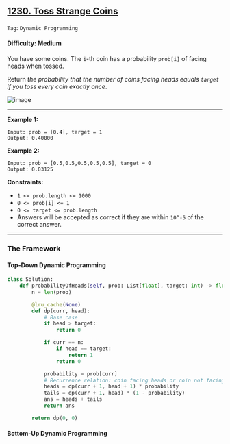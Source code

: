## [1230. Toss Strange Coins](https://leetcode.com/problems/toss-strange-coins/)

```Tag```: ```Dynamic Programming```

#### Difficulty: Medium

You have some coins.  The ```i```-th coin has a probability ```prob[i]``` of facing heads when tossed.

Return _the probability that the number of coins facing heads equals ```target``` if you toss every coin exactly once_.

![image](https://github.com/quananhle/Python/assets/35042430/6e57107e-d7ae-4d3f-99af-bb4f799fdc9d)

---

__Example 1:__
```
Input: prob = [0.4], target = 1
Output: 0.40000
```

__Example 2:__
```
Input: prob = [0.5,0.5,0.5,0.5,0.5], target = 0
Output: 0.03125
```

__Constraints:__

- ```1 <= prob.length <= 1000```
- ```0 <= prob[i] <= 1```
- ```0 <= target <= prob.length```
- Answers will be accepted as correct if they are within ```10^-5``` of the correct answer.

---

### The Framework

#### Top-Down Dynamic Programming

```Python
class Solution:
    def probabilityOfHeads(self, prob: List[float], target: int) -> float:
        n = len(prob)

        @lru_cache(None)
        def dp(curr, head):
            # Base case
            if head > target:
                return 0

            if curr == n:
                if head == target:
                    return 1
                return 0

            probability = prob[curr]
            # Recurrence relation: coin facing heads or coin not facing heads
            heads = dp(curr + 1, head + 1) * probability 
            tails = dp(curr + 1, head) * (1 - probability)
            ans = heads + tails
            return ans

        return dp(0, 0)
```

#### Bottom-Up Dynamic Programming

```Python

```
